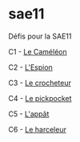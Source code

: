 # sae11

Défis pour la SAE11

C1 - [Le Caméléon](c1.md)

C2 - [L'Espion](c2.md)

C3 - [Le crocheteur](c3.md)

C4 - [Le pickpocket](c4.md)

C5 - [L'appât](c5.md)

C6 - [Le harceleur](c6.md)
